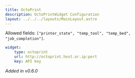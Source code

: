 ```yaml
---
title: OctoPrint
description: OctoPrintWidget Configuration
layout: ../../../layouts/MainLayout.astro
---
```


Allowed fields: `["printer_state", "temp_tool", "temp_bed", "job_completion"]`.

```yaml
widget:
    type: octoprint
    url: http://octoprint.host.or.ip:port
    key: API key
```

*Added in v0.6.0*
